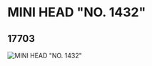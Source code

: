 # MINI HEAD "NO. 1432"
## 17703
![MINI HEAD "NO. 1432"](https://lc-www-live-s.legocdn.com/media/bricks/5/2/6075175.jpg)